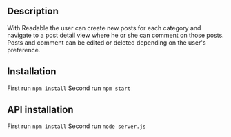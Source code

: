 ## Description

With Readable the user can create new posts for each category and navigate to a post detail view where he or she can comment on those posts.
Posts and comment can be edited or deleted depending on the user's preference.

## Installation

First run `npm install` 
Second run `npm start`

## API installation 

First run `npm install`
Second run `node server.js`




